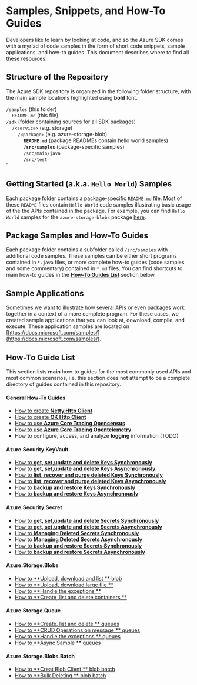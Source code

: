 # Samples, Snippets, and How-To Guides

Developers like to learn by looking at code, and so the Azure SDK comes with a myriad of code samples in the form of short code snippets, sample applications, and how-to guides. This document describes where to find all these resources.

## Structure of the Repository
The Azure SDK repository is organized in the following folder structure, with the main sample locations highlighted using **bold** font.

`/samples` (this folder)<br>
&nbsp;&nbsp;&nbsp;&nbsp;`README.md` (this file)<br>
`/sdk` (folder containing sources for all SDK packages)<br>
&nbsp;&nbsp;&nbsp;&nbsp;`/<service>` (e.g. storage)<br>
&nbsp;&nbsp;&nbsp;&nbsp;&nbsp;&nbsp;&nbsp;&nbsp;`/<package>` (e.g. azure-storage-blob)<br>
&nbsp;&nbsp;&nbsp;&nbsp;&nbsp;&nbsp;&nbsp;&nbsp;&nbsp;&nbsp;&nbsp;&nbsp;**`README.md`** (package READMEs contain hello world samples)<br>
&nbsp;&nbsp;&nbsp;&nbsp;&nbsp;&nbsp;&nbsp;&nbsp;&nbsp;&nbsp;&nbsp;&nbsp;**`/src/samples`** (package-specific samples)<br>
&nbsp;&nbsp;&nbsp;&nbsp;&nbsp;&nbsp;&nbsp;&nbsp;&nbsp;&nbsp;&nbsp;&nbsp;`/src/main/java`<br>
&nbsp;&nbsp;&nbsp;&nbsp;&nbsp;&nbsp;&nbsp;&nbsp;&nbsp;&nbsp;&nbsp;&nbsp;`/src/test`<br>`

##  Getting Started (a.k.a. `Hello World`) Samples
Each package folder contains a package-specific `README.md` file. Most of these `README` files contain `Hello World` code samples illustrating basic usage of the the APIs contained in the package. For example, you can find `Hello World` samples for the `azure-storage-blobs` package [here](https://github.com/Azure/azure-sdk-for-java/blob/master/sdk/storage/azure-storage-blob/README.md#examples).

## Package Samples and How-To Guides
Each package folder contains a subfolder called `/src/samples` with additional code samples. These samples can be either short programs contained in `*.java` files, or more complete how-to guides (code samples and some commentary) contained in `*.md` files. You can find shortcuts to main how-to guides in the [**How-To Guides List**](#how-to-guide-list) section below.

## Sample Applications
Sometimes we want to illustrate how several APIs or even packages work together in a context of a more complete program. For these cases, we created sample applications that you can look at, download, compile, and execute. These application samples are located on 
[https://docs.microsoft.com/samples/](https://docs.microsoft.com/samples/).

## How-To Guide List
This section lists **main** how-to guides for the most commonly used APIs and most common scenarios, i.e. this section does not attempt to be a complete directory of guides contained in this repository. 

#### General How-To Guides
- [How to create **Netty Http Client**](https://github.com/Azure/azure-sdk-for-java/tree/master/sdk/core/azure-core-http-netty#examples)
- [How to create **OK Http Client**](https://github.com/Azure/azure-sdk-for-java/tree/master/sdk/core/azure-core-http-okhttp#examples)
- [How to use **Azure Core Tracing Opencensus**](https://github.com/Azure/azure-sdk-for-java/tree/master/sdk/core/azure-core-tracing-opencensus#examples)
- [How to use **Azure Core Tracing Opentelemetry**](https://github.com/Azure/azure-sdk-for-java/tree/master/sdk/core/azure-core-tracing-opentelemetry#examples)
- How to configure, access, and analyze **logging** information (TODO)

#### Azure.Security.KeyVault
- [How to **get, set,update and delete Keys Synchronously**](https://github.com/Azure/azure-sdk-for-java/blob/master/sdk/keyvault/azure-security-keyvault-keys/src/samples/java/com/azure/security/keyvault/keys/HelloWorld.java)
- [How to **get, set,update and delete Keys Asynchronously**](https://github.com/Azure/azure-sdk-for-java/blob/master/sdk/keyvault/azure-security-keyvault-keys/src/samples/java/com/azure/security/keyvault/keys/HelloWorldAsync.java)
- [How to **list, recover and purge deleted Keys Synchronously**](https://github.com/Azure/azure-sdk-for-java/blob/master/sdk/keyvault/azure-security-keyvault-keys/src/samples/java/com/azure/security/keyvault/keys/ManagingDeletedKeys.java) 
- [How to **list, recover and purge deleted Keys Asynchronously**](https://github.com/Azure/azure-sdk-for-java/blob/master/sdk/keyvault/azure-security-keyvault-keys/src/samples/java/com/azure/security/keyvault/keys/ManagingDeletedKeysAsync.java) 
- [How to **backup and restore Keys Synchronously**](https://github.com/Azure/azure-sdk-for-java/blob/master/sdk/keyvault/azure-security-keyvault-keys/src/samples/java/com/azure/security/keyvault/keys/BackupAndRestoreOperations.java)
- [How to **backup and restore Keys Asynchronously**](https://github.com/Azure/azure-sdk-for-java/blob/master/sdk/keyvault/azure-security-keyvault-keys/src/samples/java/com/azure/security/keyvault/keys/ManagingDeletedKeysAsync.java)

#### Azure.Security.Secret
- [How to **get, set,update and delete Secrets Synchronously**](https://github.com/Azure/azure-sdk-for-java/blob/master/sdk/keyvault/azure-security-keyvault-secrets/src/samples/java/com/azure/security/keyvault/secrets/HelloWorld.java)
- [How to **get, set,update and delete Secrets Asynchronously**](https://github.com/Azure/azure-sdk-for-java/blob/master/sdk/keyvault/azure-security-keyvault-secrets/src/samples/java/com/azure/security/keyvault/secrets/HelloWorldAsync.java)
- [How to **Managing Deleted Secrets Synchronously**](https://github.com/Azure/azure-sdk-for-java/blob/master/sdk/keyvault/azure-security-keyvault-secrets/src/samples/java/com/azure/security/keyvault/secrets/ManagingDeletedSecrets.java) 
- [How to **Managing Deleted Secrets Asynchronously**](https://github.com/Azure/azure-sdk-for-java/blob/master/sdk/keyvault/azure-security-keyvault-secrets/src/samples/java/com/azure/security/keyvault/secrets/ManagingDeletedSecretsAsync.java) 
- [How to **backup and restore Secrets Synchronously**](https://github.com/Azure/azure-sdk-for-java/blob/master/sdk/keyvault/azure-security-keyvault-secrets/src/samples/java/com/azure/security/keyvault/secrets/BackupAndRestoreOperations.java)
- [How to **backup and restore Secrets Asynchronously**](https://github.com/Azure/azure-sdk-for-java/blob/master/sdk/keyvault/azure-security-keyvault-secrets/src/samples/java/com/azure/security/keyvault/secrets/BackupAndRestoreOperationsAsync.java)


#### Azure.Storage.Blobs
- [How to **Upload, download and list ** blob](https://github.com/Azure/azure-sdk-for-java/blob/master/sdk/storage/azure-storage-blob/src/samples/java/com/azure/storage/blob/BasicExample.java)
- [How to **Upload, download large file **](https://github.com/Azure/azure-sdk-for-java/blob/master/sdk/storage/azure-storage-blob/src/samples/java/com/azure/storage/blob/FileTransferExample.java)
- [How to **Handle the exceptions  **](https://github.com/Azure/azure-sdk-for-java/blob/master/sdk/storage/azure-storage-blob/src/samples/java/com/azure/storage/blob/StorageErrorHandlingExample.java)
- [How to **Create, list and delete containers **](https://github.com/Azure/azure-sdk-for-java/blob/master/sdk/storage/azure-storage-blob/src/samples/java/com/azure/storage/blob/ListContainersExample.java)

#### Azure.Storage.Queue
- [How to **Create, list and delete ** queues](https://github.com/Azure/azure-sdk-for-java/blob/master/sdk/storage/azure-storage-queue/src/samples/java/com/azure/storage/queue/QueueServiceSamples.java)
- [How to **CRUD Operations on message ** queues](https://github.com/Azure/azure-sdk-for-java/blob/master/sdk/storage/azure-storage-queue/src/samples/java/com/azure/storage/queue/MessageSamples.java)
- [How to **Handle the exceptions ** queues](https://github.com/Azure/azure-sdk-for-java/blob/master/sdk/storage/azure-storage-queue/src/samples/java/com/azure/storage/queue/QueueExceptionSamples.java)
- [How to **Async Sample ** queues](https://github.com/Azure/azure-sdk-for-java/blob/master/sdk/storage/azure-storage-queue/src/samples/java/com/azure/storage/queue/AsyncSamples.java)

#### Azure.Storage.Blobs.Batch

- [How to **Creat Blob Client ** blob batch](https://github.com/Azure/azure-sdk-for-java/blob/master/sdk/storage/azure-storage-blob-batch/src/samples/java/com/azure/storage/blob/batch/ReadmeCodeSamples.java)
- [How to **Bulk Deleting ** blob batch](https://github.com/Azure/azure-sdk-for-java/blob/master/sdk/storage/azure-storage-blob-batch/src/samples/java/com/azure/storage/blob/batch/ReadmeCodeSamples.java)
